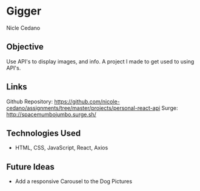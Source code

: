 # Gigger

Nicle Cedano

## Objective
Use API's to display images, and info. A project I made to get used to using API's.


## Links

Github Repository: https://github.com/nicole-cedano/assignments/tree/master/projects/personal-react-api
Surge: http://spacemumbojumbo.surge.sh/

## Technologies Used
* HTML, CSS, JavaScript, React, Axios


## Future Ideas

* Add a responsive Carousel to the Dog Pictures
